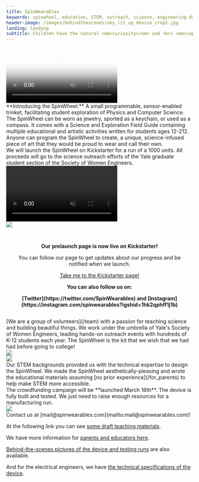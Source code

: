 ```yaml
---
title: SpinWearables
keywords: spinwheel, education, STEM, outreach, science, engineering day, electronics, computer science, physics
header-image: /images/behindthescenes/sky_lit_up_device_crop2.jpg
landing: landing
subtitle: Children have the natural <em>curiosity</em> and <br> <em>capacity</em> to engineer a better world. <br> <br> Our kits just remind them.
---
```


<div class="row dark-transparent">
<div class="column"><video style="margin:auto;max-width:100%;" poster="/images/kickvideo_snap.jpg" src="/images/kickvideo.mp4" playsinline controls></video></div>
</div>

<div class="row">
<div class="column long-text">
**Introducing the SpinWheel:** A small programmable, sensor-enabled trinket, facilitating student exploration of Physics and Computer Science. The SpinWheel can be worn as jewelry, sported as a keychain, or used as a compass. It comes with a Science and Exploration Field Guide containing multiple educational and artistic activities written for students ages 12-212. Anyone can program the SpinWheel to create, a unique, science-infused piece of art that they would be proud to wear and call their own.
</div>
</div>
    
<div class="row">
<div class="column large-text">
We will launch the SpinWheel on Kickstarter for a run of a 1000 units. All proceeds will go to the science outreach efforts
of the Yale graduate student section of the Society of Women Engineers.
</div>
<div class="column column-long"><video src="/images/behindthescenes/pretty_device.mp4" muted autoplay playsinline loop></video></div>
</div>

<div class="row row-small-reverse dark-transparent">
<div class="column column-long"><img src="/images/behindthescenes/earring_3.jpg"></div>
<div class="column large-text">
<style>
#kickstarter {
  margin: auto;
  width: 90%;
  text-align: center;
  padding: 1em;
}

#kickstarter > a {
  margin: 0.2em;
  padding: 0.5em 1em;
  text-align: center;
  text-decoration: none;
}
</style>
<div id="kickstarter">
<p id="signup-form"><strong>Our prelaunch page is now live on Kickstarter!</strong></p>    
<p>You can follow our page to get updates about our progress and be notified when we launch.</p>
<a href="https://www.kickstarter.com/projects/spinwheel/the-spinwheel-the-colorful-wearable-programming-kit" class="round-button">Take me to the Kickstarter page!</a>
<p><strong>You can also follow us on:</strong></p>
<p><strong>[Twitter](https://twitter.com/SpinWearables) and [Instagram](https://instagram.com/spinwearables?igshid=1hk2qphff1j1b)</strong></p>
</div>
</div>
</div>


<div class="row">
<div class="column">
[We are a group of volunteers](/team) with a passion for teaching science and building beautiful things. We work under the umbrella of Yale's Society of Women Engineers, leading hands-on outreach events with hundreds of K-12 students each year. The SpinWheel is the kit that we wish that we had had before going to college!   
</div>
<div class="column column-long"><img src="/images/team_2.jpg"></div>
</div>

<div class="row row-small-reverse dark-transparent">
<div class="column column-long"><img src="/images/for_parents/kid_coding_spinwheel.jpg"></div>
<div class="column large-text">
Our STEM backgrounds provided us with the technical expertise to design the SpinWheel. We made the SpinWheel aesthetically-pleasing and wrote the educational materials assuming [no prior experience](/for_parents) to help make STEM more accessible. 
</div>

</div>

<div class="row">
<div class="column large-text">
The crowdfunding campaign will be **launched March 16th**. The device is fully built and tested. We just need to raise enough resources for a manufacturing run.
</div>
<div class="column column-long"><img src="/images/behindthescenes/keychain_illuminated_cropped.jpg"></div>
</div>

<div class="row dark">
<div class="column">
Contact us at [mail@spinwearables.com](mailto:mail@spinwearables.com)!

At the following link you can see [some draft teaching materials](/book).
    
We have more information for [parents and educators here](/for_parents).

[Behind-the-scenes pictures of the device and testing runs](/behindthescenes) are also available.

And for the electrical engineers, we have [the technical specifications of the device](/specs).
</div>
</div>

